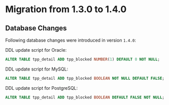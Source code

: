 # Migration from 1.3.0 to 1.4.0

## Database Changes

Following database changes were introduced in version `1.4.0`:

DDL update script for Oracle:

```sql
ALTER TABLE tpp_detail ADD tpp_blocked NUMBER(1) DEFAULT 0 NOT NULL;
```

DDL update script for MySQL:

```sql
ALTER TABLE tpp_detail ADD tpp_blocked BOOLEAN NOT NULL DEFAULT FALSE;
```

DDL update script for PostgreSQL:

```sql
ALTER TABLE tpp_detail ADD tpp_blocked BOOLEAN DEFAULT FALSE NOT NULL;
```
